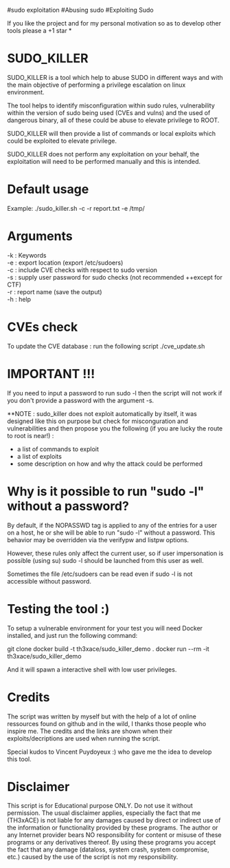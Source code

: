 #sudo exploitation #Abusing sudo #Exploiting Sudo

If you like the project and for my personal motivation so as to develop other tools please a +1 star *

# SUDO_KILLER
SUDO_KILLER is a tool which help to abuse SUDO in different ways and with the main objective of performing a privilege escalation on linux environment. 

The tool helps to identify misconfiguration within sudo rules, vulnerability within the version of sudo being used (CVEs and vulns) and the used of dangerous binary, all of these could be abuse to elevate privilege to ROOT. 

SUDO_KILLER will then provide a list of commands or local exploits which could be exploited to elevate privilege.

SUDO_KILLER does not perform any exploitation on your behalf, the exploitation will need to be performed manually and this is intended.



# Default usage
Example: ./sudo_killer.sh -c -r report.txt -e /tmp/

# Arguments 
-k : Keywords \
-e : export location (export /etc/sudoers) \
-c : include CVE checks with respect to sudo version \
-s : supply user password for sudo checks (not recommended ++except for CTF) \
-r : report name (save the output) \
-h : help 

# CVEs check
To update the CVE database : run the following script ./cve_update.sh

# IMPORTANT !!!
If you need to input a password to run sudo -l then the script will not work if you don't provide a password with the argument -s.

**NOTE : sudo_killer does not exploit automatically by itself, it was designed like this on purpose but check for misconguration and vulnerabilities and then propose you the following (if you are lucky the route to root is near!) :
+ a list of commands to exploit
+ a list of exploits
+ some description on how and why the attack could be performed

# Why is it possible to run "sudo -l" without a password?

By default, if the NOPASSWD tag is applied to any of the entries for a user on a host, he or she will be able to run "sudo -l" without a password. This behavior may be overridden via the verifypw and listpw options.

However, these rules only affect the current user, so if user impersonation is possible (using su) sudo -l should be launched from this user as well. 

Sometimes the file /etc/sudoers can be read even if sudo -l is not accessible without password.


# Testing the tool :)

To setup a vulnerable environment for your test you will need Docker installed, and just run the following command:

git clone 
docker build -t  th3xace/sudo_killer_demo .
docker run --rm -it  th3xace/sudo_killer_demo

And it will spawn a interactive shell with low user privileges.


# Credits
The script was written by myself but with the help of a lot of online ressources found on github and in the wild, I thanks those people who inspire me. The credits and the links are shown when their exploits/decriptions are used when running the script.

Special kudos to Vincent Puydoyeux :) who gave me the idea to develop this tool.

# Disclaimer

This script is for Educational purpose ONLY. Do not use it without permission. The usual disclaimer applies, especially the fact that me (TH3xACE) is not liable for any damages caused by direct or indirect use of the information or functionality provided by these programs. The author or any Internet provider bears NO responsibility for content or misuse of these programs or any derivatives thereof. By using these programs you accept the fact that any damage (dataloss, system crash, system compromise, etc.) caused by the use of the script is not my responsibility.



 
